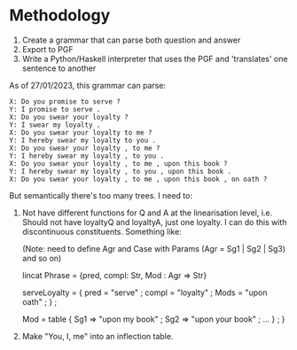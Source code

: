 # Methodology

1. Create a grammar that can parse both question and answer
2. Export to PGF
3. Write a Python/Haskell interpreter that uses the PGF and 'translates' one sentence to another

As of 27/01/2023, this grammar can parse:

    X: Do you promise to serve ?
    Y: I promise to serve .
    X: Do you swear your loyalty ?
    Y: I swear my loyalty .
    X: Do you swear your loyalty to me ?
    Y: I hereby swear my loyalty to you .
    X: Do you swear your loyalty , to me ?
    Y: I hereby swear my loyalty , to you .
    X: Do you swear your loyalty , to me , upon this book ?
    Y: I hereby swear my loyalty , to you , upon this book .
    X: Do you swear your loyalty , to me , upon this book , on oath ?

But semantically there's too many trees. I need to:

1. Not have different functions for Q and A at the linearisation level, i.e. Should not have loyaltyQ and loyaltyA, just one loyalty. I can do this with discontinuous constituents. Something like:


    (Note: need to define Agr and Case with Params (Agr = Sg1 | Sg2 | Sg3) and so on) 

    lincat Phrase = {pred, compl: Str, Mod : Agr => Str}

    serveLoyalty = {
        pred = "serve" ;
        compl = "loyalty" ;
        Mods = "upon oath" ;
    } ;
    
    Mod = table {
        Sg1 => "upon my book" ;
        Sg2 => "upon your book" ;
        ... } ;
    }

2. Make "You, I, me" into an inflection table. 